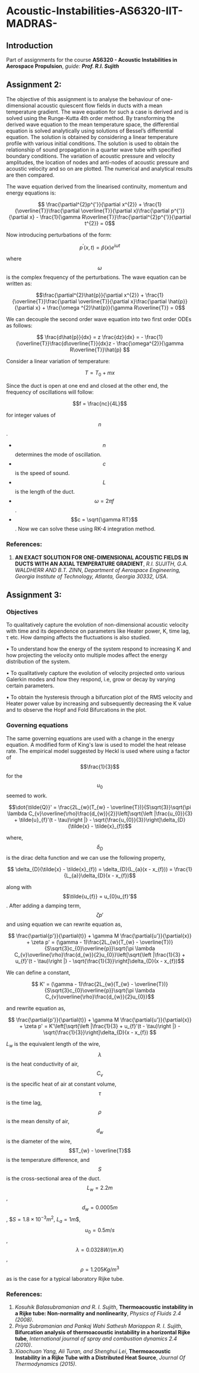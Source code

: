 # Acoustic-Instabilities-AS6320-IIT-MADRAS-

## Introduction
Part of assignments for the course **AS6320 - Acoustic Instabilities in Aerospace Propulsion**, *guide:* ***Prof. R.I. Sujith***

## Assignment 2:
The objective of this assignment is to analyse the behaviour of one-dimensional acoustic quiescent flow
fields in ducts with a mean temperature gradient. The wave equation for such a case is derived and is
solved using the Runge-Kutta 4th order method. By transforming the derived wave equation to the mean
temperature space, the differential equation is solved analytically using solutions of Bessel’s differential
equation. The solution is obtained by considering a linear temperature profile with various initial conditions.
The solution is used to obtain the relationship of sound propagation in a quarter wave tube with specified
boundary conditions. The variation of acoustic pressure and velocity amplitudes, the location of nodes and
anti-nodes of acoustic pressure and acoustic velocity and so on are plotted. The numerical and analytical
results are then compared. 

The wave equation derived from the linearised continuity, momentum and energy equations is:
```math
    \frac{\partial^{2}p^{'}}{\partial x^{2}} + \frac{1}{\overline{T}}\frac{\partial \overline{T}}{\partial x}\frac{\partial p^{'}}{\partial x} - \frac{1}{\gamma R\overline{T}}\frac{\partial^{2}p^{'}}{\partial t^{2}} = 0
```

Now introducing perturbations of the form:
```math
p^{'}(x,t) = \hat{p}(x)e^{i\omega t}
```
where $$\omega$$ is the complex frequency of the perturbations.
The wave equation can be written as:

```math
\frac{\partial^{2}\hat{p}}{\partial x^{2}} + \frac{1}{\overline{T}}\frac{\partial \overline{T}}{\partial x}\frac{\partial 
 \hat{p}}{\partial x} + \frac{\omega ^{2}\hat{p}}{\gamma R\overline{T}} = 0
```
We can decouple the second order wave equation into two first order ODEs as follows:
```math

    \frac{d\hat{p}}{dx} = z 
    \frac{dz}{dx} = - \frac{1}{\overline{T}}\frac{d\overline{T}}{dx}z - \frac{\omega^{2}}{\gamma R\overline{T}}\hat{p} 
```
Consider a linear variation of temperature:
```math
 T = T_{0} + mx
```
Since the duct is open at one end and closed at the other end, the frequency of oscillations will follow:
```math
f = \frac{nc}{4L}
```
for integer values of $$n$$.
- $$n$$ determines the mode of oscillation.
- $$c$$ is the speed of sound.
- $$L$$ is the length of the duct.
-  $$\omega = 2\pi f$$.
- $$c = \sqrt{\gamma RT}$$.
Now we can solve these using RK-4 integration method.


### References:
1) **AN EXACT SOLUTION FOR ONE-DIMENSIONAL ACOUSTIC FIELDS IN DUCTS WITH AN AXIAL TEMPERATURE GRADIENT**, *R.I. SUJITH, G.A. WALDHERR AND B.T. ZINN*, *Department of Aerospace Engineering, Georgia Institute of Technology, Atlanta, Georgia 30332, USA*.

## Assignment 3:
### Objectives
To qualitatively capture the evolution of non-dimensional acoustic velocity with time and its dependence
on parameters like Heater power, K, time lag, τ etc. How damping affects the fluctuations is also studied.

• To understand how the energy of the system respond to increasing K and how projecting the velocity onto
multiple modes affect the energy distribution of the system.

• To qualitatively capture the evolution of velocity projected onto various Galerkin modes and how they
respond, i.e, grow or decay by varying certain parameters.

• To obtain the hysteresis through a bifurcation plot of the RMS velocity and Heater power value by
increasing and subsequently decreasing the K value and to observe the Hopf and Fold Bifurcations in the
plot.

### Governing equations
The same governing equations are used with a change in the energy equation.
A modified form of King's law is used to model the heat release rate. The empirical model suggested by Heckl is used where using a factor of $$\frac{1}{3}$$ for the $$u_{0}$$ seemed to work.
```math
\dot{\tilde{Q}}' = \frac{2L_{w}(T_{w} - \overline{T})}{S\sqrt{3}}\sqrt{\pi \lambda C_{v}\overline{\rho}\frac{d_{w}}{2}}\left[\sqrt{\left |\frac{u_{0}}{3} + \tilde{u}_{f}'(t - \tau)\right |} - \sqrt{\frac{u_{0}}{3}}\right]\delta_{D}(\tilde{x} - \tilde{x}_{f})
```
where, $$\delta_{D}$$ is the dirac delta function and we can use the following property,
```math
    \delta_{D}(\tilde{x} - \tilde{x}_{f}) = \delta_{D}(L_{a}(x - x_{f})) = \frac{1}{L_{a}}\delta_{D}(x - x_{f})
```
along with $$\tilde{u_{f}} = u_{0}u_{f}'$$.
After adding a damping term, $$\zeta p'$$ and using equation we can rewrite equation as,  
```math
    \frac{\partial{p'}}{\partial{t}} + \gamma M \frac{\partial{u'}}{\partial{x}} + \zeta p' = (\gamma - 1)\frac{2L_{w}(T_{w} - \overline{T})}{S\sqrt{3}c_{0}\overline{p}}\sqrt{\pi \lambda C_{v}\overline{\rho}\frac{d_{w}}{2}u_{0}}\left[\sqrt{\left |\frac{1}{3} + u_{f}'(t - \tau)\right |} - \sqrt{\frac{1}{3}}\right]\delta_{D}(x - x_{f})
```
We can define a constant,
```math
    K' = (\gamma - 1)\frac{2L_{w}(T_{w} - \overline{T})}{S\sqrt{3}c_{0}\overline{p}}\sqrt{\pi \lambda C_{v}\overline{\rho}\frac{d_{w}}{2}u_{0}}
```
and rewrite equation as, 
```math
    \frac{\partial{p'}}{\partial{t}} + \gamma M \frac{\partial{u'}}{\partial{x}} + \zeta p' = K'\left[\sqrt{\left |\frac{1}{3} + u_{f}'(t - \tau)\right |} - \sqrt{\frac{1}{3}}\right]\delta_{D}(x - x_{f}) 
```
$L_{w}$ is the equivalent length of the wire, $$\lambda$$  is the heat conductivity of air, $$C_{v}$$ is the specific heat of air at constant volume, $$\tau$$ is the time lag, $$\rho$$ is the mean density of air, $$d_{w}$$ is the diameter of the wire, $$T_{w} - \overline{T}$$ is the
temperature difference, and $$S$$ is the cross-sectional area of
the duct. $$L_{w} = 2.2 m$$, $$d_{w} = 0.0005m$$, $$S = 1.8 \times 10^{-3} m^{2}$, $L_{a} = 1 m$$, $$u_{0} = 0.5 m/s$$, $$\lambda = 0.0328 W/(m.K)$$, $$\rho = 1.205 Kg/m^{3}$$ as is the case for a typical laboratory Rijke tube.


### References:
1) *Kosuhik Balasubramanian and R. I. Sujith*, **Thermoacoustic instability in a Rijke tube: Non-normality
and nonlinearity**, *Physics of Fluids 2.4 (2008)*.
2) *Priya Subramanian and Pankaj Wahi Sathesh Mariappan R. I. Sujith*, **Bifurcation analysis of thermoacoustic instability in a horizontal Rijke tube**,  *International journal of spray and combustion dynamics 2.4
(2010)*.
3) *Xiaochuan Yang, Ali Turan, and Shenghui Lei*, **Thermoacoustic Instability in a Rijke Tube with a Distributed Heat Source**, *Journal Of Thermodynamics (2015)*.



